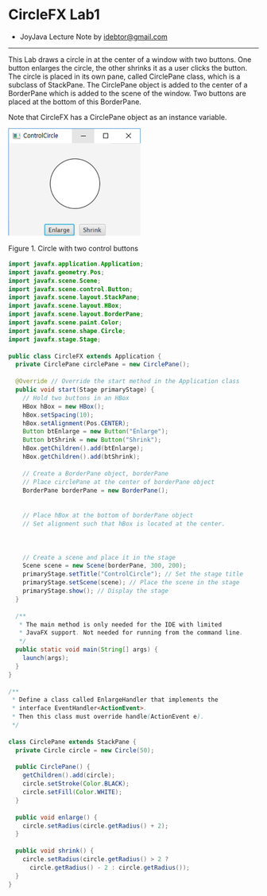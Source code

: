 
# CircleFX Lab1
  - JoyJava Lecture Note by idebtor@gmail.com
  ------------------

This Lab draws a circle in at the center of a window with two buttons. One button enlarges the circle, the other shrinks it as a user clicks the button.  The circle is placed in its own pane, called CirclePane class, which is a subclass of StackPane. The CirclePane object is added to the center of a BorderPane which is added to the scene of the window. Two buttons are placed at the bottom of this BorderPane.

Note that CircleFX has a CirclePane object as an instance variable.

![CircleFX](images/CircleFX.png)

Figure 1. Circle with two control buttons


```java
import javafx.application.Application;
import javafx.geometry.Pos;
import javafx.scene.Scene;
import javafx.scene.control.Button;
import javafx.scene.layout.StackPane;
import javafx.scene.layout.HBox;
import javafx.scene.layout.BorderPane;
import javafx.scene.paint.Color;
import javafx.scene.shape.Circle;
import javafx.stage.Stage;

public class CircleFX extends Application {
  private CirclePane circlePane = new CirclePane();

  @Override // Override the start method in the Application class
  public void start(Stage primaryStage) {
    // Hold two buttons in an HBox
    HBox hBox = new HBox();
    hBox.setSpacing(10);
    hBox.setAlignment(Pos.CENTER);
    Button btEnlarge = new Button("Enlarge");
    Button btShrink = new Button("Shrink");
    hBox.getChildren().add(btEnlarge);
    hBox.getChildren().add(btShrink);

    // Create a BorderPane object, borderPane
    // Place circlePane at the center of borderPane object
    BorderPane borderPane = new BorderPane();


    // Place hBox at the bottom of borderPane object
    // Set alignment such that hBox is located at the center.



    // Create a scene and place it in the stage
    Scene scene = new Scene(borderPane, 300, 200);
    primaryStage.setTitle("ControlCircle"); // Set the stage title
    primaryStage.setScene(scene); // Place the scene in the stage
    primaryStage.show(); // Display the stage
  }

  /**
   * The main method is only needed for the IDE with limited
   * JavaFX support. Not needed for running from the command line.
   */
  public static void main(String[] args) {
    launch(args);
  }
}

/**
 * Define a class called EnlargeHandler that implements the
 * interface EventHandler<ActionEvent>.
 * Then this class must override handle(ActionEvent e).
 */

class CirclePane extends StackPane {
  private Circle circle = new Circle(50);

  public CirclePane() {
    getChildren().add(circle);
    circle.setStroke(Color.BLACK);
    circle.setFill(Color.WHITE);
  }

  public void enlarge() {
    circle.setRadius(circle.getRadius() + 2);
  }

  public void shrink() {
    circle.setRadius(circle.getRadius() > 2 ?
      circle.getRadius() - 2 : circle.getRadius());
  }
}
```
